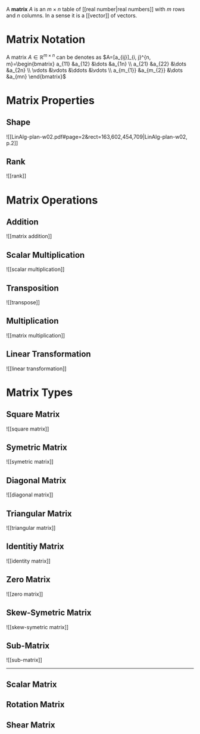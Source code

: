 
A **matrix** $A$ is an $m\times n$ table of [[real number|real numbers]] with $m$ rows and $n$ columns. In a sense it is a [[vector]] of vectors.


# Matrix Notation

A matrix $A\in\mathbb R^{m\times n}$ can be denotes as $A=[a_{ij}]_{i, j}^{n, m}=\begin{bmatrix} a_{11} &a_{12} &\dots &a_{1n} \\ a_{21} &a_{22} &\dots &a_{2n} \\ \vdots &\vdots &\ddots &\vdots \\ a_{m_{1}} &a_{m_{2}} &\dots &a_{mn} \end{bmatrix}$



# Matrix Properties

## Shape
![[LinAlg-plan-w02.pdf#page=2&rect=163,602,454,709|LinAlg-plan-w02, p.2]]


## Rank
![[rank]]


# Matrix Operations

## Addition
![[matrix addition]]

## Scalar Multiplication
![[scalar multiplication]]

## Transposition
![[transpose]]

## Multiplication
![[matrix multiplication]]

## Linear Transformation
![[linear transformation]]



# Matrix Types

## Square Matrix
![[square matrix]]

## Symetric Matrix
![[symetric matrix]]

## Diagonal Matrix
![[diagonal matrix]]

## Triangular Matrix
![[triangular matrix]]

## Identitiy Matrix
![[identity matrix]]

## Zero Matrix
![[zero matrix]]

## Skew-Symetric Matrix
![[skew-symetric matrix]]

## Sub-Matrix
![[sub-matrix]]




___


## Scalar Matrix

## Rotation Matrix

## Shear Matrix



